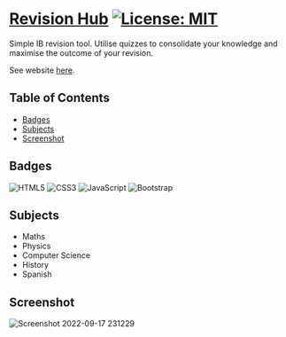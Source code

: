 # [Revision Hub](http://revisionhub.tech/) [![License: MIT](https://img.shields.io/badge/License-MIT-yellow.svg)](https://opensource.org/licenses/MIT)

Simple IB revision tool. Utilise quizzes to consolidate your knowledge and maximise the outcome of your revision. 

See website [here](http://revisionhub.tech/).

## Table of Contents
* [Badges](#badges)
* [Subjects](#subjects)
* [Screenshot](#screenshot)

## Badges
![HTML5](https://img.shields.io/badge/html5-%23E34F26.svg?style=for-the-badge&logo=html5&logoColor=white)
![CSS3](https://img.shields.io/badge/css3-%231572B6.svg?style=for-the-badge&logo=css3&logoColor=white)
![JavaScript](https://img.shields.io/badge/javascript-%23323330.svg?style=for-the-badge&logo=javascript&logoColor=%23F7DF1E)
![Bootstrap](https://img.shields.io/badge/bootstrap-%23563D7C.svg?style=for-the-badge&logo=bootstrap&logoColor=white)

## Subjects
- Maths
- Physics
- Computer Science
- History
- Spanish

## Screenshot
![Screenshot 2022-09-17 231229](https://user-images.githubusercontent.com/112906942/190878016-a1b692f4-f347-413a-9dbb-94659a75ec4d.png)
